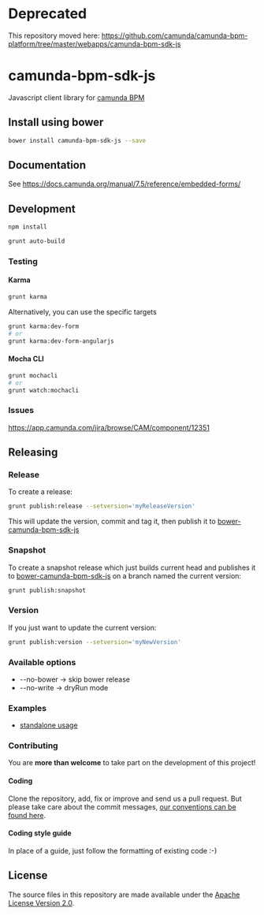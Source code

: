 # Deprecated
This repository moved here: https://github.com/camunda/camunda-bpm-platform/tree/master/webapps/camunda-bpm-sdk-js

# camunda-bpm-sdk-js

Javascript client library for [camunda BPM](https://github.com/camunda/camunda-bpm-platform)

## Install using bower

```sh
bower install camunda-bpm-sdk-js --save
```

## Documentation

See https://docs.camunda.org/manual/7.5/reference/embedded-forms/

## Development

```sh
npm install
```

```sh
grunt auto-build
```

### Testing

#### Karma

```sh
grunt karma
```

Alternatively, you can use the specific targets

```sh
grunt karma:dev-form
# or
grunt karma:dev-form-angularjs
```


#### Mocha CLI

```sh
grunt mochacli
# or
grunt watch:mochacli
```

### Issues

https://app.camunda.com/jira/browse/CAM/component/12351

## Releasing

### Release

To create a release:

```sh
grunt publish:release --setversion='myReleaseVersion'
```

This will update the version, commit and tag it, then publish it to [bower-camunda-bpm-sdk-js](https://github.com/camunda/bower-camunda-bpm-sdk-js)

### Snapshot

To create a snapshot release which just builds current head and publishes it to [bower-camunda-bpm-sdk-js](https://github.com/camunda/bower-camunda-bpm-sdk-js) on a branch named the current version:

```sh
grunt publish:snapshot
```

### Version

If you just want to update the current version:

```sh
grunt publish:version --setversion='myNewVersion'
```

### Available options

* --no-bower -> skip bower release
* --no-write -> dryRun mode

### Examples

* [standalone usage](https://github.com/camunda/camunda-bpm-examples/tree/master/sdk-js)

### Contributing

You are __more than welcome__ to take part on the development of this project!

#### Coding

Clone the repository, add, fix or improve and send us a pull request.
But please take care about the commit messages, [our conventions can be found
here](https://github.com/camunda/camunda-bpm-platform/blob/master/CONTRIBUTING.md).

#### Coding style guide

In place of a guide, just follow the formatting of existing code :-)

## License

The source files in this repository are made available under the [Apache License Version 2.0](./LICENSE).
